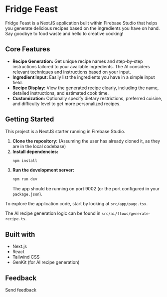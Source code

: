 # Fridge Feast

Fridge Feast is a NextJS application built within Firebase Studio that helps you generate delicious recipes based on the ingredients you have on hand. Say goodbye to food waste and hello to creative cooking!

## Core Features

*   **Recipe Generation:** Get unique recipe names and step-by-step instructions tailored to your available ingredients. The AI considers relevant techniques and instructions based on your input.
*   **Ingredient Input:** Easily list the ingredients you have in a simple input field.
*   **Recipe Display:** View the generated recipe clearly, including the name, detailed instructions, and estimated cook time.
*   **Customization:** Optionally specify dietary restrictions, preferred cuisine, and difficulty level to get more personalized recipes.

## Getting Started

This project is a NextJS starter running in Firebase Studio.

1.  **Clone the repository:** (Assuming the user has already cloned it, as they are in the local codebase)
2.  **Install dependencies:**
    ```bash
    npm install
    ```
3.  **Run the development server:**
    ```bash
    npm run dev
    ```
    The app should be running on port 9002 (or the port configured in your `package.json`).

To explore the application code, start by looking at `src/app/page.tsx`.

The AI recipe generation logic can be found in `src/ai/flows/generate-recipe.ts`.

## Built with

*   Next.js
*   React
*   Tailwind CSS
*   GenKit (for AI recipe generation)

## Feedback

Send feedback